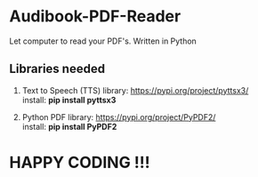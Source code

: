 # Audibook-PDF-Reader
Let computer to read your PDF's. Written in Python

## Libraries needed
1. Text to Speech (TTS) library: https://pypi.org/project/pyttsx3/ \
install: **pip install pyttsx3** 

2. Python PDF library: https://pypi.org/project/PyPDF2/ \
install: **pip install PyPDF2**

# HAPPY CODING !!!
